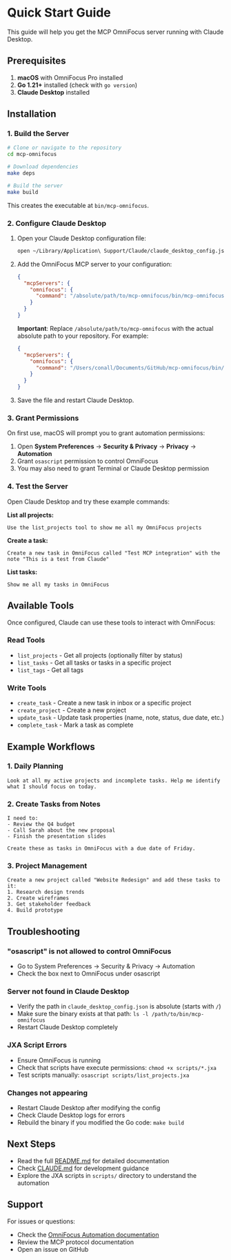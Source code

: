 # Quick Start Guide

This guide will help you get the MCP OmniFocus server running with Claude Desktop.

## Prerequisites

1. **macOS** with OmniFocus Pro installed
2. **Go 1.21+** installed (check with `go version`)
3. **Claude Desktop** installed

## Installation

### 1. Build the Server

```bash
# Clone or navigate to the repository
cd mcp-omnifocus

# Download dependencies
make deps

# Build the server
make build
```

This creates the executable at `bin/mcp-omnifocus`.

### 2. Configure Claude Desktop

1. Open your Claude Desktop configuration file:
   ```bash
   open ~/Library/Application\ Support/Claude/claude_desktop_config.json
   ```

2. Add the OmniFocus MCP server to your configuration:
   ```json
   {
     "mcpServers": {
       "omnifocus": {
         "command": "/absolute/path/to/mcp-omnifocus/bin/mcp-omnifocus"
       }
     }
   }
   ```

   **Important**: Replace `/absolute/path/to/mcp-omnifocus` with the actual absolute path to your repository. For example:
   ```json
   {
     "mcpServers": {
       "omnifocus": {
         "command": "/Users/conall/Documents/GitHub/mcp-omnifocus/bin/mcp-omnifocus"
       }
     }
   }
   ```

3. Save the file and restart Claude Desktop.

### 3. Grant Permissions

On first use, macOS will prompt you to grant automation permissions:

1. Open **System Preferences** → **Security & Privacy** → **Privacy** → **Automation**
2. Grant `osascript` permission to control OmniFocus
3. You may also need to grant Terminal or Claude Desktop permission

### 4. Test the Server

Open Claude Desktop and try these example commands:

**List all projects:**
```
Use the list_projects tool to show me all my OmniFocus projects
```

**Create a task:**
```
Create a new task in OmniFocus called "Test MCP integration" with the note "This is a test from Claude"
```

**List tasks:**
```
Show me all my tasks in OmniFocus
```

## Available Tools

Once configured, Claude can use these tools to interact with OmniFocus:

### Read Tools
- `list_projects` - Get all projects (optionally filter by status)
- `list_tasks` - Get all tasks or tasks in a specific project
- `list_tags` - Get all tags

### Write Tools
- `create_task` - Create a new task in inbox or a specific project
- `create_project` - Create a new project
- `update_task` - Update task properties (name, note, status, due date, etc.)
- `complete_task` - Mark a task as complete

## Example Workflows

### 1. Daily Planning
```
Look at all my active projects and incomplete tasks. Help me identify what I should focus on today.
```

### 2. Create Tasks from Notes
```
I need to:
- Review the Q4 budget
- Call Sarah about the new proposal
- Finish the presentation slides

Create these as tasks in OmniFocus with a due date of Friday.
```

### 3. Project Management
```
Create a new project called "Website Redesign" and add these tasks to it:
1. Research design trends
2. Create wireframes
3. Get stakeholder feedback
4. Build prototype
```

## Troubleshooting

### "osascript" is not allowed to control OmniFocus
- Go to System Preferences → Security & Privacy → Automation
- Check the box next to OmniFocus under osascript

### Server not found in Claude Desktop
- Verify the path in `claude_desktop_config.json` is absolute (starts with `/`)
- Make sure the binary exists at that path: `ls -l /path/to/bin/mcp-omnifocus`
- Restart Claude Desktop completely

### JXA Script Errors
- Ensure OmniFocus is running
- Check that scripts have execute permissions: `chmod +x scripts/*.jxa`
- Test scripts manually: `osascript scripts/list_projects.jxa`

### Changes not appearing
- Restart Claude Desktop after modifying the config
- Check Claude Desktop logs for errors
- Rebuild the binary if you modified the Go code: `make build`

## Next Steps

- Read the full [README.md](README.md) for detailed documentation
- Check [CLAUDE.md](CLAUDE.md) for development guidance
- Explore the JXA scripts in `scripts/` directory to understand the automation

## Support

For issues or questions:
- Check the [OmniFocus Automation documentation](https://omni-automation.com/omnifocus/)
- Review the MCP protocol documentation
- Open an issue on GitHub
